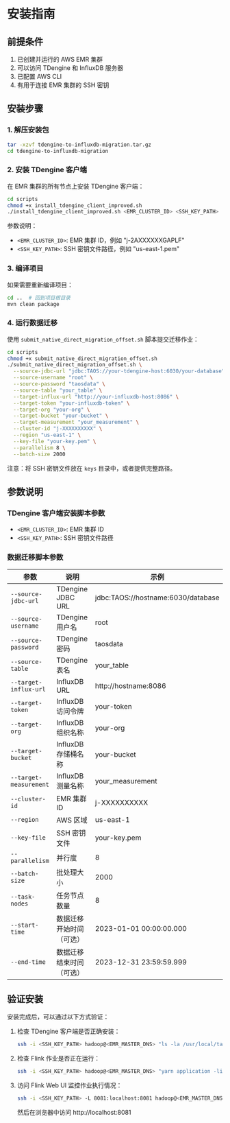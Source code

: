 # 安装指南

## 前提条件

1. 已创建并运行的 AWS EMR 集群
2. 可以访问 TDengine 和 InfluxDB 服务器
3. 已配置 AWS CLI
4. 有用于连接 EMR 集群的 SSH 密钥

## 安装步骤

### 1. 解压安装包

```bash
tar -xzvf tdengine-to-influxdb-migration.tar.gz
cd tdengine-to-influxdb-migration
```

### 2. 安装 TDengine 客户端

在 EMR 集群的所有节点上安装 TDengine 客户端：

```bash
cd scripts
chmod +x install_tdengine_client_improved.sh
./install_tdengine_client_improved.sh <EMR_CLUSTER_ID> <SSH_KEY_PATH>
```

参数说明：
- `<EMR_CLUSTER_ID>`: EMR 集群 ID，例如 "j-2AXXXXXXGAPLF"
- `<SSH_KEY_PATH>`: SSH 密钥文件路径，例如 "us-east-1.pem"

### 3. 编译项目

如果需要重新编译项目：

```bash
cd ..  # 回到项目根目录
mvn clean package
```

### 4. 运行数据迁移

使用 `submit_native_direct_migration_offset.sh` 脚本提交迁移作业：

```bash
cd scripts
chmod +x submit_native_direct_migration_offset.sh
./submit_native_direct_migration_offset.sh \
  --source-jdbc-url "jdbc:TAOS://your-tdengine-host:6030/your-database" \
  --source-username "root" \
  --source-password "taosdata" \
  --source-table "your_table" \
  --target-influx-url "http://your-influxdb-host:8086" \
  --target-token "your-influxdb-token" \
  --target-org "your-org" \
  --target-bucket "your-bucket" \
  --target-measurement "your_measurement" \
  --cluster-id "j-XXXXXXXXXX" \
  --region "us-east-1" \
  --key-file "your-key.pem" \
  --parallelism 8 \
  --batch-size 2000
```

注意：将 SSH 密钥文件放在 `keys` 目录中，或者提供完整路径。

## 参数说明

### TDengine 客户端安装脚本参数

- `<EMR_CLUSTER_ID>`: EMR 集群 ID
- `<SSH_KEY_PATH>`: SSH 密钥文件路径

### 数据迁移脚本参数

| 参数 | 说明 | 示例 |
|------|------|------|
| `--source-jdbc-url` | TDengine JDBC URL | jdbc:TAOS://hostname:6030/database |
| `--source-username` | TDengine 用户名 | root |
| `--source-password` | TDengine 密码 | taosdata |
| `--source-table` | TDengine 表名 | your_table |
| `--target-influx-url` | InfluxDB URL | http://hostname:8086 |
| `--target-token` | InfluxDB 访问令牌 | your-token |
| `--target-org` | InfluxDB 组织名称 | your-org |
| `--target-bucket` | InfluxDB 存储桶名称 | your-bucket |
| `--target-measurement` | InfluxDB 测量名称 | your_measurement |
| `--cluster-id` | EMR 集群 ID | j-XXXXXXXXXX |
| `--region` | AWS 区域 | us-east-1 |
| `--key-file` | SSH 密钥文件 | your-key.pem |
| `--parallelism` | 并行度 | 8 |
| `--batch-size` | 批处理大小 | 2000 |
| `--task-nodes` | 任务节点数量 | 8 |
| `--start-time` | 数据迁移开始时间（可选） | 2023-01-01 00:00:00.000 |
| `--end-time` | 数据迁移结束时间（可选） | 2023-12-31 23:59:59.999 |

## 验证安装

安装完成后，可以通过以下方式验证：

1. 检查 TDengine 客户端是否正确安装：
   ```bash
   ssh -i <SSH_KEY_PATH> hadoop@<EMR_MASTER_DNS> "ls -la /usr/local/taos/driver/"
   ```

2. 检查 Flink 作业是否正在运行：
   ```bash
   ssh -i <SSH_KEY_PATH> hadoop@<EMR_MASTER_DNS> "yarn application -list"
   ```

3. 访问 Flink Web UI 监控作业执行情况：
   ```bash
   ssh -i <SSH_KEY_PATH> -L 8081:localhost:8081 hadoop@<EMR_MASTER_DNS>
   ```
   然后在浏览器中访问 http://localhost:8081

